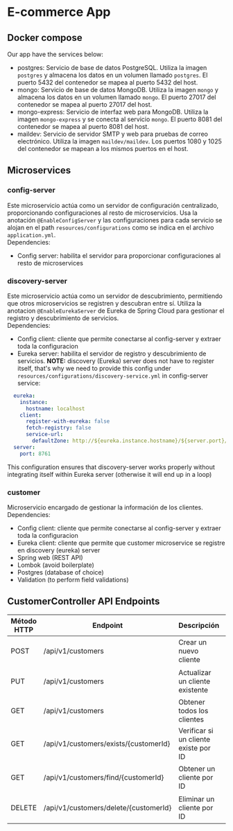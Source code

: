# E-commerce App


## Docker compose
Our app have the services below:

- postgres: Servicio de base de datos PostgreSQL. Utiliza la imagen `postgres` y almacena los datos en un volumen llamado `postgres`. El puerto 5432 del contenedor se mapea al puerto 5432 del host.
- mongo: Servicio de base de datos MongoDB. Utiliza la imagen `mongo` y almacena los datos en un volumen llamado `mongo`. El puerto 27017 del contenedor se mapea al puerto 27017 del host.
- mongo-express: Servicio de interfaz web para MongoDB. Utiliza la imagen `mongo-express` y se conecta al servicio `mongo`. El puerto 8081 del contenedor se mapea al puerto 8081 del host.
- maildev: Servicio de servidor SMTP y web para pruebas de correo electrónico. Utiliza la imagen `maildev/maildev`. Los puertos 1080 y 1025 del contenedor se mapean a los mismos puertos en el host.

## Microservices
### config-server
Este microservicio actúa como un servidor de configuración centralizado, proporcionando configuraciones al resto de microservicios. Usa la anotación `@EnableConfigServer` 
y las configuraciones para cada servicio se alojan en el path `resources/configurations` como se indica en el archivo `application.yml`.  
Dependencies:
- Config server: habilita el servidor para proporcionar configuraciones al resto de microservices

### discovery-server
Este microservicio actúa como un servidor de descubrimiento, permitiendo que otros microservicios se registren y descubran entre sí. Utiliza la anotacion `@EnableEurekaServer`
de Eureka de Spring Cloud para gestionar el registro y descubrimiento de servicios.  
Dependencies:
- Config client: cliente que permite conectarse al config-server y extraer toda la configuracion 
- Eureka server: habilita el servidor de registro y descubrimiento de servicios. **NOTE:** discovery (Eureka) server does not have to register itself, that's why we need to provide this config under `resources/configurations/discovery-service.yml` in config-server service:
```yaml
  eureka:
    instance:
      hostname: localhost
    client:
      register-with-eureka: false 
      fetch-registry: false
      service-url:
        defaultZone: http://${eureka.instance.hostname}/${server.port}/eureka/
  server:
    port: 8761
 ```
  This configuration ensures that discovery-server works properly without integrating itself within Eureka server (otherwise it will end up in a loop)
### customer
Microservicio encargado de gestionar la información de los clientes.  
Dependencies:
- Config client: cliente que permite conectarse al config-server y extraer toda la configuracion
- Eureka client: cliente que permite que customer microservice se registre en discovery (eureka) server
- Spring web (REST API)
- Lombok (avoid boilerplate)
- Postgres (database of choice)
- Validation (to perform field validations)

##  CustomerController API Endpoints

| Método HTTP | Endpoint                              | Descripción                           | Parámetros de entrada                                          | Respuesta                                |
|-------------|---------------------------------------|---------------------------------------|----------------------------------------------------------------|------------------------------------------|
| POST        | /api/v1/customers                     | Crear un nuevo cliente                | `@RequestBody @Valid @NotNull CustomerRequest customerRequest` | `ResponseEntity<Integer>`                |
| PUT         | /api/v1/customers                     | Actualizar un cliente existente       | `@RequestBody @Valid @NotNull CustomerRequest customerRequest` | `ResponseEntity<?>`                      |
| GET         | /api/v1/customers                     | Obtener todos los clientes            | Ninguno                                                        | `ResponseEntity<List<CustomerResponse>>` |
| GET         | /api/v1/customers/exists/{customerId} | Verificar si un cliente existe por ID | `@PathVariable @NotNull Integer customerId`                    | `ResponseEntity<Boolean>`                |
| GET         | /api/v1/customers/find/{customerId}   | Obtener un cliente por ID             | `@PathVariable @NotNull Integer customerId`                    | `ResponseEntity<CustomerResponse>`       |
| DELETE      | /api/v1/customers/delete/{customerId} | Eliminar un cliente por ID            | `@PathVariable @NotNull Integer customerId`                    | `ResponseEntity<?>`                      |

